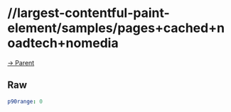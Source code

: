 
# //largest-contentful-paint-element/samples/pages+cached+noadtech+nomedia

[→ Parent](../..)


## Raw


```yaml
p90range: 0

```

